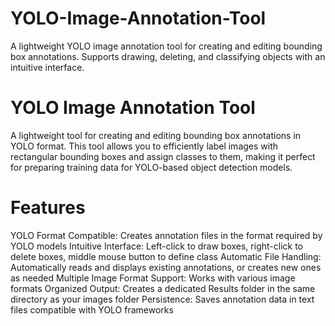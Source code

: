 # YOLO-Image-Annotation-Tool
A lightweight YOLO image annotation tool for creating and editing bounding box annotations. Supports drawing, deleting, and classifying objects with an intuitive interface.


# YOLO Image Annotation Tool
A lightweight tool for creating and editing bounding box annotations in YOLO format. This tool allows you to efficiently label images with rectangular bounding boxes and assign classes to them, making it perfect for preparing training data for YOLO-based object detection models.

# Features

YOLO Format Compatible: Creates annotation files in the format required by YOLO models
Intuitive Interface: Left-click to draw boxes, right-click to delete boxes, middle mouse button to define class
Automatic File Handling: Automatically reads and displays existing annotations, or creates new ones as needed
Multiple Image Format Support: Works with various image formats
Organized Output: Creates a dedicated Results folder in the same directory as your images folder
Persistence: Saves annotation data in text files compatible with YOLO frameworks
